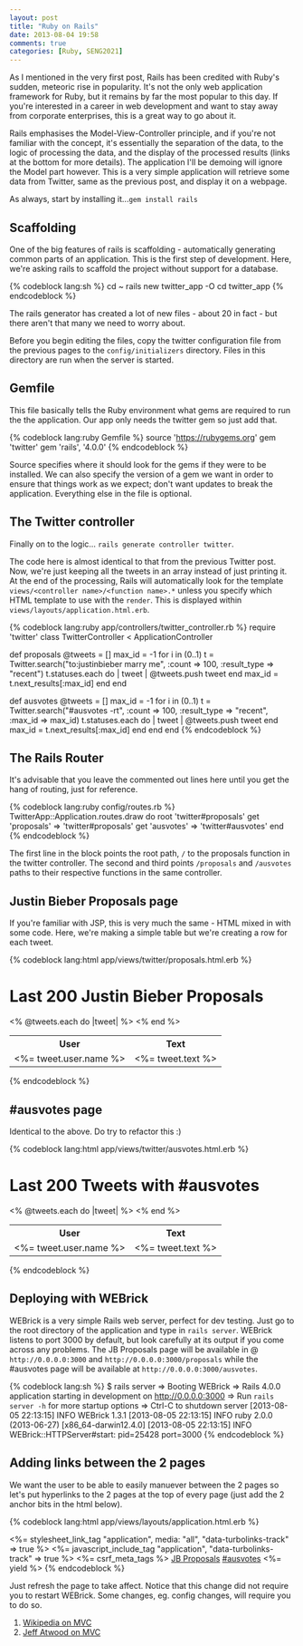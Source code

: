 ```yaml
---
layout: post
title: "Ruby on Rails"
date: 2013-08-04 19:58
comments: true
categories: [Ruby, SENG2021]
---
```


As I mentioned in the very first post, Rails has been credited with Ruby's sudden, meteoric rise in popularity. It's not the only web application framework for Ruby, but it remains by far the most popular to this day. If you're interested in a career in web development and want to stay away from corporate enterprises, this is a great way to go about it.

Rails emphasises the Model-View-Controller principle, and if you're not familiar with the concept, it's essentially the separation of the data, to the logic of processing the data, and the display of the processed results (links at the bottom for more details). The application I'll be demoing will ignore the Model part however. This is a very simple application will retrieve some data from Twitter, same as the previous post, and display it on a webpage.

As always, start by installing it...```gem install rails```

## Scaffolding

One of the big features of rails is scaffolding - automatically generating common parts of an application. This is the first step of development. Here, we're asking rails to scaffold the project without support for a database.

{% codeblock lang:sh %}
cd ~
rails new twitter_app -O
cd twitter_app
{% endcodeblock %}

The rails generator has created a lot of new files - about 20 in fact - but there aren't that many we need to worry about.

Before you begin editing the files, copy the twitter configuration file from the previous pages to the ```config/initializers``` directory. Files in this directory are run when the server is started.

## Gemfile

This file basically tells the Ruby environment what gems are required to run the the application. Our app only needs the twitter gem so just add that.

{% codeblock lang:ruby Gemfile %}
source 'https://rubygems.org'
gem 'twitter'
gem 'rails', '4.0.0'
{% endcodeblock %}

Source specifies where it should look for the gems if they were to be installed. We can also specify the version of a gem we want in order to ensure that things work as we expect; don't want updates to break the application. Everything else in the file is optional.

## The Twitter controller

Finally on to the logic... ```rails generate controller twitter```.

The code here is almost identical to that from the previous Twitter post. Now, we're just keeping all the tweets in an array instead of just printing it. At the end of the processing, Rails will automatically look for the template ```views/<controller name>/<function name>.*``` unless you specify which HTML template to use with the ```render```. This is displayed within ```views/layouts/application.html.erb```.

{% codeblock lang:ruby app/controllers/twitter_controller.rb %}
require 'twitter'
class TwitterController < ApplicationController
  
  def proposals
    @tweets = []
    max_id = -1
    for i in (0..1)
      t = Twitter.search("to:justinbieber marry me", :count => 100, :result_type => "recent")
      t.statuses.each do | tweet |
        @tweets.push tweet
      end
      max_id = t.next_results[:max_id]
    end
  end

  def ausvotes
    @tweets = []
    max_id = -1
    for i in (0..1)
      t = Twitter.search("#ausvotes -rt", :count => 100, :result_type => "recent", :max_id => max_id)
      t.statuses.each do | tweet |
        @tweets.push tweet
      end
      max_id = t.next_results[:max_id]
    end
  end
end
{% endcodeblock %}

## The Rails Router

It's advisable that you leave the commented out lines here until you get the hang of routing, just for reference.

{% codeblock lang:ruby config/routes.rb %}
TwitterApp::Application.routes.draw do
  root 'twitter#proposals'
  get 'proposals' => 'twitter#proposals'
  get 'ausvotes' => 'twitter#ausvotes'
end
{% endcodeblock %}

The first line in the block points the root path, ```/``` to the proposals function in the twitter controller. The second and third points ```/proposals``` and ```/ausvotes``` paths to their respective functions in the same controller.

## Justin Bieber Proposals page

If you're familiar with JSP, this is very much the same - HTML mixed in with some code. Here, we're making a simple table but we're creating a row for each tweet.

{% codeblock lang:html app/views/twitter/proposals.html.erb %}
<h1>Last 200 Justin Bieber Proposals</h1>

<table>
  <tr>
    <th>User</th>
    <th>Text</th>
  </tr>
<% @tweets.each do |tweet| %>
  <tr>
    <td><%= tweet.user.name %></td>
    <td><%= tweet.text %></td>
  </tr>
<% end %>
</table>
{% endcodeblock %}

## #ausvotes page

Identical to the above. Do try to refactor this :)

{% codeblock lang:html app/views/twitter/ausvotes.html.erb %}
<h1>Last 200 Tweets with #ausvotes</h1>

<table>
  <tr>
    <th>User</th>
    <th>Text</th>
  </tr>
<% @tweets.each do |tweet| %>
  <tr>
    <td><%= tweet.user.name %></td>
    <td><%= tweet.text %></td>
  </tr>
<% end %>
</table>
{% endcodeblock %}

## Deploying with WEBrick

WEBrick is a very simple Rails web server, perfect for dev testing. Just go to the root directory of the application and type in ```rails server```. WEBrick listens to port 3000 by default, but look carefully at its output if you come across any problems. The JB Proposals page will be available in @ ```http://0.0.0.0:3000``` and ```http://0.0.0.0:3000/proposals``` while the #ausvotes page will be available at ```http://0.0.0.0:3000/ausvotes```.

{% codeblock lang:sh %}
$ rails server
=> Booting WEBrick
=> Rails 4.0.0 application starting in development on http://0.0.0.0:3000
=> Run `rails server -h` for more startup options
=> Ctrl-C to shutdown server
[2013-08-05 22:13:15] INFO  WEBrick 1.3.1
[2013-08-05 22:13:15] INFO  ruby 2.0.0 (2013-06-27) [x86_64-darwin12.4.0]
[2013-08-05 22:13:15] INFO  WEBrick::HTTPServer#start: pid=25428 port=3000
{% endcodeblock %}

## Adding links between the 2 pages

We want the user to be able to easily manuever between the 2 pages so let's put hyperlinks to the 2 pages at the top of every page (just add the 2 anchor bits in the html below).

{% codeblock lang:html app/views/layouts/application.html.erb %}
<!DOCTYPE html>
<html>
<head>
  <title>TwitterApp</title>
  <%= stylesheet_link_tag    "application", media: "all", "data-turbolinks-track" => true %>
  <%= javascript_include_tag "application", "data-turbolinks-track" => true %>
  <%= csrf_meta_tags %>
</head>
<body>
  <a href="/proposals">JB Proposals</a>
  <a href="/ausvotes">#ausvotes</a>
<%= yield %>

</body>
</html>
{% endcodeblock %}

Just refresh the page to take affect. Notice that this change did not require you to restart WEBrick. Some changes, eg. config changes, will require you to do so.

1. [Wikipedia on MVC][1]
2. [Jeff Atwood on MVC][2]

  [1]: http://en.wikipedia.org/wiki/Model%E2%80%93view%E2%80%93controller
  [2]: http://www.codinghorror.com/blog/2008/05/understanding-model-view-controller.html